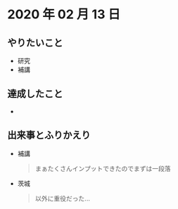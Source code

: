 # 2020 年 02 月 13 日

## やりたいこと

- 研究
- 補講

## 達成したこと

-

## 出来事とふりかえり

- 補講
  > まぁたくさんインプットできたのでまずは一段落
- 茨城
  > 以外に重役だった...
